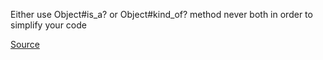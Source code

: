 Either use Object#is_a? or Object#kind_of? method never both in order to simplify your code

[Source](http://www.rubydoc.info/gems/rubocop/RuboCop/Cop/Style/ClassCheck)